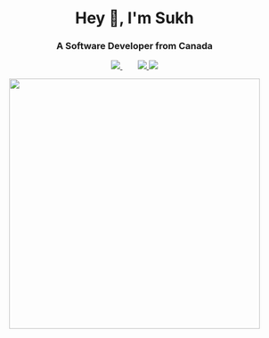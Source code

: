 <h1 align="center">Hey 👋, I'm Sukh</h1>
<h3 align="center">A Software Developer from Canada</h3>

<p align='center' width='450px'>
  <a href="https://www.linkedin.com/in/sukhjot-sekhon/">
    <img src="https://img.shields.io/badge/-Sukh-black?style=for-the-badge&logo=Linkedin" />
  </a>&nbsp;&nbsp;&nbsp;&nbsp;&nbsp;&nbsp;
  <a href="mailto:sukhjot.sekhon@ucalgary.ca">
    <img src="https://img.shields.io/badge/-Say%20Hi!-black?style=for-the-badge&logo=gmail" />
  </a>

  <a href="mailto:sukhjot.sekhon@ucalgary.ca">
    <img src="https://img.shields.io/badge/SukhSekhon-0077B5?style=for-the-badge&logo=linkedin&logoColor=white" />
  </a>
  
</p>

<p align='center'>
  <a href="#"><img src="https://github-readme-stats.vercel.app/api?username=sukhjot-sekhon&show_icons=true&theme=radical" width="450"></a>
</p>
